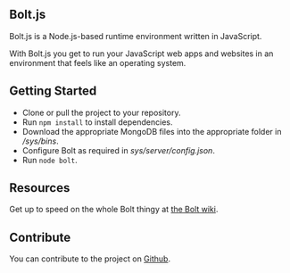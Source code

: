## Bolt.js

Bolt.js is a Node.js-based runtime environment written in JavaScript.

With Bolt.js you get to run your JavaScript web apps and websites in an environment that feels like an operating system.

## Getting Started

* Clone or pull the project to your repository.
* Run <code>npm install</code> to install dependencies.
* Download the appropriate MongoDB files into the appropriate folder in */sys/bins*.
* Configure Bolt as required in *sys/server/config.json*.
* Run <code>node bolt</code>.

## Resources
Get up to speed on the whole Bolt thingy at [the Bolt wiki](https://github.com/Chieze-Franklin/Bolt.js/wiki).

## Contribute

You can contribute to the project on [Github](https://github.com/Chieze-Franklin/Bolt.js).
